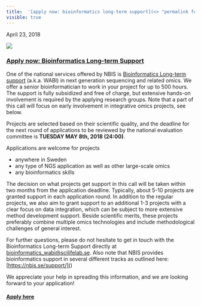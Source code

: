```yaml
---
title:  '[apply now: bioinformatics long-term support](<> "permalink for apply now: bioinformatics long-term support")'
visible: true
---
```

    

April 23, 2018

[![](/assets/img/logos/icon-share-twitter.png)](<https://twitter.com/share?url=https://nbis.se/news/2018/04/23/lts/> "Tweet it!")

###  [Apply now: Bioinformatics Long-term Support](<> "Permalink for Apply now: Bioinformatics Long-term Support")

One of the national services offered by NBIS is [Bioinformatics Long-term support](</support/longtermsupport.html>) (a.k.a. WABI) in next generation sequencing and related omics. We offer a senior bioinformatician to work in your project for up to 500 hours. The support is fully subsidized and free of charge, but extensive hands-on involvement is required by the applying research groups. Note that a part of this call will focus on early involvement in integrative omics projects, see below.

Projects are selected based on their scientific quality, and the deadline for the next round of applications to be reviewed by the national evaluation committee is **TUESDAY MAY 8th, 2018 (24:00)**.

Applications are welcome for projects

  * anywhere in Sweden
  * any type of NGS application as well as other large-scale omics
  * any bioinformatics skills



The decision on what projects get support in this call will be taken within two months from the application deadline. Typically, about 5-10 projects are granted support in each application round. In addition to the regular projects, we also aim to grant support to an additional 1-3 projects with a clear focus on data integration, which can be subject to more extensive method development support. Beside scientific merits, these projects preferably combine multiple omics technologies and include methodological challenges of general interest.

For further questions, please do not hesitate to get in touch with the Bioinformatics Long-term Support directly at bioinformatics_wabi@scilifelab.se. Also note that NBIS provides bioinformatics support in several different tracks as outlined here: [https://nbis.se/support/](</support>)

We appreciate your help in spreading this information, and we are looking forward to your application!

#### [Apply here](</support/supportform/index.php?form=longterm>)
